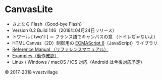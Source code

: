 # CanvasLite

* さよなら Flash（​Good-bye Flash）
* Version 0.2 Build 146（2018年04月24日リリース）
* トワール [ twɑ'ːl ] ＝ フランス語でキャンバスの意 （トイレぢゃないよ）
* HTML Canvas（2D）制御用の [ECMAScript 6](https://github.com/vvestvillage/HelloWorld/blob/master/languages/ECMAScript6/ECMAScript6_reference.md)（JavaScript）ライブラリ
* [Reference Manual （リファレンスマニュアル）](https://github.com/vvestvillage/CanvasLite/blob/master/doc/reference.md)
* [Examples（動作確認）](https://github.com/vvestvillage/CanvasLite/tree/master/examples)
* Linux / Windows / macOS / iOS 対応（Android は今後対応予定）

© 2017-2018 vvestvillage